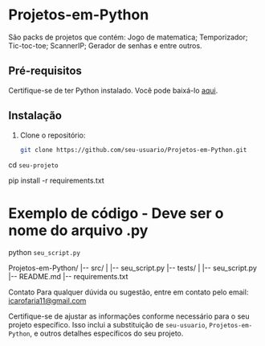 # Projetos-em-Python

São packs de projetos que contém: Jogo de matematica; Temporizador; Tic-toc-toe; ScannerIP; Gerador de senhas e entre outros.

## Pré-requisitos

Certifique-se de ter Python instalado. Você pode baixá-lo [aqui](https://www.python.org/downloads/).

## Instalação

1. Clone o repositório:

   ```bash
   git clone https://github.com/seu-usuario/Projetos-em-Python.git

cd `seu-projeto`

pip install -r requirements.txt

# Exemplo de código - Deve ser o nome do arquivo .py
python `seu_script.py`

Projetos-em-Python/
|-- src/
|   |-- seu_script.py
|-- tests/
|   |-- seu_script.py
|-- README.md
|-- requirements.txt

Contato
Para qualquer dúvida ou sugestão, entre em contato pelo email: icarofaria11@gmail.com

Certifique-se de ajustar as informações conforme necessário para o seu projeto específico. Isso inclui a substituição de `seu-usuario`, `Projetos-em-Python`, e outros detalhes específicos do seu projeto.


